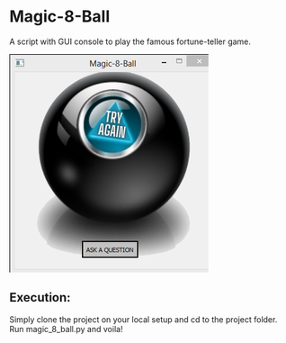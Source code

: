 # Magic-8-Ball
A script with GUI console to play the famous fortune-teller game.

![img](sample.PNG) 

## Execution:
Simply clone the project on your local setup and cd to the project folder. Run magic_8_ball.py and voila!
